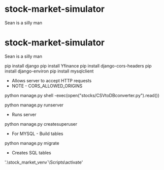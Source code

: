 # stock-market-simulator

Sean is a silly man


# stock-market-simulator

Sean is a silly man

pip install django
pip install Yfinance
pip install django-cors-headers
pip install django-environ
pip install mysqlclient

- Allows server to accept HTTP requests
- NOTE - CORS_ALLOWED_ORIGINS

python manage.py shell
-exec(open("stocks/CSVtoDBconverter.py").read()) 


python manage.py runserver

- Runs server

python manage.py createsuperuser

- For MYSQL - Build tables

python manage.py migrate

- Creates SQL tables

'.\stock_market_venv`\Scripts\activate'

